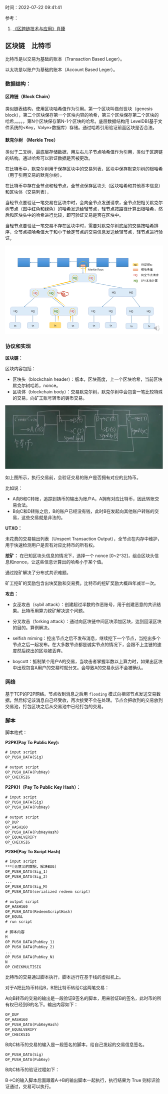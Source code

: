时间：2022-07-22 09:41:41

参考：

1. [《区跨链技术与应用》肖臻](https://www.bilibili.com/video/BV1Vt411X7JF)

## 区块链　比特币

比特币是以交易为基础的账本（Transaction Based Leger）。

以太坊是以账户为基础的账本（Account Based Leger）。

### 数据结构：

#### 区跨链（Block Chain）

类似链表结构，使用区块哈希值作为引用。第一个区块叫做创世块（genesis block），第二个区块保存第一个区块内容的哈希，第三个区块保存第二个区块的哈希，。。。，第N个区块保存第N-1个区块的哈希。底层数据结构用 LevelDB(基于文件系统的<Key，Valye>数据库）存储。通过哈希引用验证前面区块是否合法。

#### 默克尔树 （Merkle Tree）

类似于二叉树，最底层存储数据，用左右儿子节点哈希值作为引用，类似于区跨链的结构。通过哈希可以验证数据是否被更改。

在比特币中，默克尔树用于保存区块中的交易列表，区块中保存默克尔树的根哈希（用于引用交易的默克尔树）。

在比特币中存在全节点和轻节点，全节点保存区块头（区块哈希和其他基本信息）和区块体（交易列表），

当轻节点要验证一笔交易在区块中时，会向全节点发送请求，全节点把相关默克尔树节点（图中红色和绿色）的哈希发送给轻节点，轻节点按路径计算出根哈希，然后和区块头中的哈希进行比较，即可验证交易是否在区块中。

当轻节点要验证一笔交易不存在区块中时，需要对默克尔树底层的交易按哈希排序，全节点把哈希值大于和小于给定节点的交易信息发送给轻节点，轻节点进行验证。

![](../../img/blockchain/merkletree.png)

### 协议和实现

**区块链：**

区块内容包括：

* 区块头（blockchain header）：版本，区块高度，上一个区块哈希，当前区块默克尔树哈希，nonce。
* 区块体（blockchain body）：交易默克尔树，默克尔树中会包含一笔比较特殊的交易，向矿工账号转币的铸币交易。

![](../../img/blockchain/blockchain.png)

如上图所示，执行交易前，会验证交易的账户是否拥有对应的比特币。

比如说：

* A向B和C转账，追踪到铸币的输出为账户A，A拥有对应比特币，因此转账交易合法。
* B向C和D转账之后，B的账户已经没有钱，此时B在发起向其他账户转账的交易，这些交易就是非法的。

**UTXO：**

未花费的交易输出列表（Unspent Transaction Output），全节点在内存中维护，用于快速检测用户是否有对应比特币的所有权。

**挖矿：** 在已知区块头信息的情况下，选择一个 nonce [0~2^32]，组合区块头信息和nonce，让这些信息计算出的哈希小于某个值。

通过挖矿解决了分布式共识难题。

矿工挖矿的奖励包含出块奖励和交易费。比特币的挖矿奖励大概四年减半一次。

**攻击：**

* 女巫攻击（sybil attack）：创建超过半数的作恶账号，用于创建恶意的共识结果。比特币用算力挖矿解决这个问题。

* 分叉攻击（forking attack）：通过向区块链中间区块添加区块，达到回滚区块的目的。算例解决。

* selfish miming：挖出节点之后不发布消息，继续挖下一个节点，当挖出多个节点之后一起发布。在大多数节点都是诚实节点的情况下，会跟不上主链的速度然后挖出的区块被丢弃。

* boycott：抵制某个用户A的交易，当攻击者掌握半数以上算力时，如果出区块中出现包含A用户的交易时就分叉。会导致A的交易永远不会被确认。

### 网络

基于TCP的P2P网络。节点收到消息之后用 `flooding` 模式向相邻节点发送交易数据，然后标记该消息自己经受收，再次接受不会在处理。节点会把收到的交易放到交易池，打包区块之后从交易池中已经打包的交易。

### 脚本

脚本格式：

**P2PK(Pay To Public Key):**

```shell
# input script
OP_PUSH_DATA(Sig)

# output script
OP_PUSH_DATA(PubKey)
OP_CHECKSIG
```

**P2PKH（Pay To Public Key Hash）：**

```shell
# input script
OP_PUSH_DATA(Sig)
OP_PUSH_DATA(PubKey)

# output script
OP_DUP
OP_HASH160
OP_PUSH_DATA(PubKeyHash)
OP_EQUALVERIFY
OP_CHECKSIG
```

**P2SH(Pay To Script Hash)**

```shell
# input script
***[无意义的数据，解决BUG]
OP_PUSH_DATA(Sig_1)
OP_PUSH_DATA(Sig_2)
...
OP_PUSH_DATA(Sig_M)
OP_PUSH_DATA(serialized redeem script)

# output script
OP_HASH160
OP_PUSH_DATA(RedeemScriptHash)
OP_EQUAL
# run script

# 脚本内容
M
OP_PUSH_DATA(PubKey_1)
OP_PUSH_DATA(PubKey_2)
...
OP_PUSH_DATA(PubKey_N)
N
OP_CHECKMULTISIG
```

比特币的交易通过脚本执行，脚本运行在基于栈的虚拟机上。

对于A把比特币转给B，B把比特币转给C这两笔交易：

A向B转币的交易的输出是一段验证B签名的脚本，用来验证B的签名，此时币的所有权已经到B的名下。输出内容如下：

```shell
OP_DUP
OP_HASH160
OP_PUSH_DATA(PubKeyHash)
OP_EQUALVERIFY
OP_CHECKSIG
```

B向C转币的交易的输入是一段签名的脚本，给自己发起的交易信息签名。

```shell
OP_PUSH_DATA(Sig)
OP_PUSH_DATA(PubKey)
```

B向C转币的验证过程如下：

B->C的输入脚本后面跟着A->B的输出脚本一起执行，执行结果为 True 则标识验证通过，交易可以执行。






